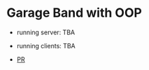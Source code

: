 # Garage Band with OOP

- running server: TBA

- running clients: TBA

- [PR](https://github.com/Moha-AlHanbali/pythonic-garage-band/pull/1)